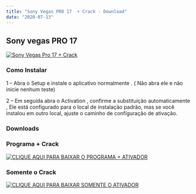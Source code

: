 ```yaml
---
title: "Sony Vegas PRO 17  + Crack - Download"
date: "2020-07-13"
---
```


## Sony vegas PRO 17

[![](https://1.bp.blogspot.com/-lFZ9y_ceG9o/XueLillY_QI/AAAAAAAAAuo/ItAAlFtw-3wluuQci65zMfz4ti8TvyHKwCLcBGAsYHQ/s640/maxresdefault.jpg "Sony Vegas Pro 17 + Crack")](https://1.bp.blogspot.com/-lFZ9y_ceG9o/XueLillY_QI/AAAAAAAAAuo/ItAAlFtw-3wluuQci65zMfz4ti8TvyHKwCLcBGAsYHQ/s1600/maxresdefault.jpg)

### Como Instalar

  

1 – Abra o Setup e instale o aplicativo normalmente . ( Não abra ele e não inicie nenhum teste)

  

2 – Em seguida abra o Activation , confirme a substituição automaticamente , Ele está configurado para o local de instalação padrão, mas se você instalou em outro local, ajuste o caminho de configuração de ativação.

  

###   

### Downloads

### **Programa + Crack**

[![](https://1.bp.blogspot.com/-IFJZ05tM6Hk/Xji1zdhkSQI/AAAAAAAAAQU/c3lKrrudCfclPEX09_B5iUsML600Cp-yACPcBGAYYCw/s320/Download-Now-Button-PNG-Photos.png "CLIQUE AQUI PARA BAIXAR O PROGRAMA + ATIVADOR")](https://stfly.io/fHNAMrv)

### **Somente o Crack**

[![](https://1.bp.blogspot.com/-IFJZ05tM6Hk/Xji1zdhkSQI/AAAAAAAAAQU/c3lKrrudCfclPEX09_B5iUsML600Cp-yACPcBGAYYCw/s320/Download-Now-Button-PNG-Photos.png "CLIQUE AQUI PARA BAIXAR SOMENTE O ATIVADOR")](https://stfly.io/657N3gI)
